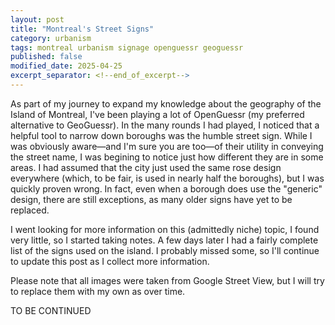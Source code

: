 ```yaml
---
layout: post
title: "Montreal's Street Signs"
category: urbanism
tags: montreal urbanism signage openguessr geoguessr
published: false
modified_date: 2025-04-25
excerpt_separator: <!--end_of_excerpt-->
---
```

As part of my journey to expand my knowledge about the geography of the Island of Montreal, I've been playing a lot of OpenGuessr (my preferred alternative to GeoGuessr). In the many rounds I had played, I noticed that a helpful tool to narrow down boroughs was the humble street sign. While I was obviously aware—and I'm sure you are too—of their utility in conveying the street name, I was begining to notice just how different they are in some areas. I had assumed that the city just used the same rose design everywhere (which, to be fair, is used in nearly half the boroughs), but I was quickly proven wrong. In fact, even when a borough does use the "generic" design, there are still exceptions, as many older signs have yet to be replaced.
<!--end_of_excerpt-->

I went looking for more information on this (admittedly niche) topic, I found very little, so I started taking notes. A few days later I had a fairly complete list of the signs used on the island. I probably missed some, so I'll continue to update this post as I collect more information.

Please note that all images were taken from Google Street View, but I will try to replace them with my own as over time.

TO BE CONTINUED
